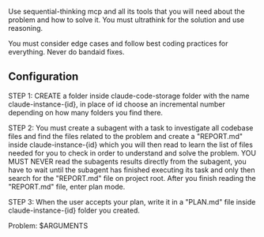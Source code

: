 Use sequential-thinking mcp and all its tools that you will need about the problem and how to solve it. You must ultrathink for the solution and use reasoning.

You must consider edge cases and follow best coding practices for everything. Never do bandaid fixes.

## Configuration

STEP 1:
CREATE a folder inside claude-code-storage folder with the name claude-instance-{id}, in place of id choose an incremental number depending on how many folders you find there.

STEP 2:
You must create a subagent with a task to investigate all codebase files and find the files related to the problem and create a "REPORT.md" inside claude-instance-{id} which you will then read to learn the list of files needed for you to check in order to understand and solve the problem. YOU MUST NEVER read the subagents results directly from the subagent, you have to wait until the subagent has finished executing its task and only then search for the "REPORT.md" file on project root. After you finish reading the "REPORT.md" file, enter plan mode.

STEP 3:
When the user accepts your plan, write it in a "PLAN.md" file inside claude-instance-{id} folder you created.

Problem: $ARGUMENTS
